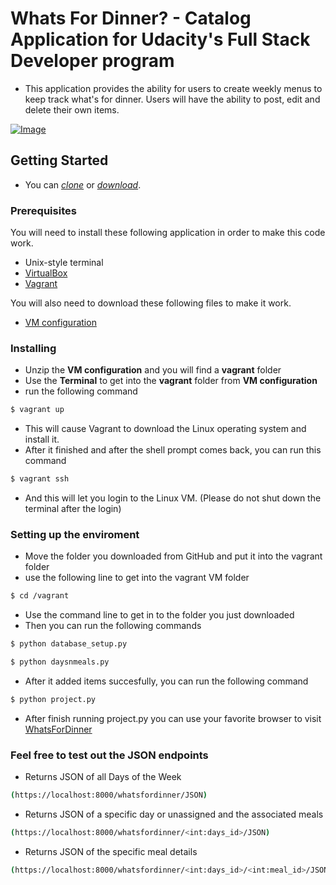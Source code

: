 # Whats For Dinner? - Catalog Application for Udacity's Full Stack Developer program
* This application  provides the ability for users to create weekly menus to keep track what's for dinner.  Users will have the ability to post, edit and delete their own items.

[![Image](png/WhatsForDinner.png)](Image)

## Getting Started
* You can *[clone](https://github.com/cmudrenko/WFD_Catalog.git)* or *[download](https://github.com/cmudrenko/WFD_Catalog.git)*.

### Prerequisites
You will need to install these following application in order to make this code work.
* Unix-style terminal
* [VirtualBox](https://www.virtualbox.org/wiki/Downloads)
* [Vagrant](https://www.vagrantup.com/downloads.html)

You will also need to download these following files to make it work.
* [VM configuration](https://d17h27t6h515a5.cloudfront.net/topher/2017/August/59822701_fsnd-virtual-machine/fsnd-virtual-machine.zip)

### Installing

* Unzip the **VM configuration** and you will find a **vagrant** folder
* Use the **Terminal** to get into the **vagrant** folder from **VM configuration**
* run the following command
```sh
$ vagrant up
```
* This will cause Vagrant to download the Linux operating system and install it.
* After it finished and after the shell prompt comes back, you can run this command
```sh
$ vagrant ssh
```
* And this will let you login to the Linux VM. (Please do not shut down the terminal after the login)

### Setting up the enviroment
* Move the folder you downloaded from GitHub and put it into the vagrant folder
* use the following line to get into the vagrant VM folder
```sh
$ cd /vagrant
```
* Use the command line to get in to the folder you just downloaded
* Then you can run the following commands
```sh
$ python database_setup.py
```
```sh
$ python daysnmeals.py
```
* After it added items succesfully, you can run the following command
```sh
$ python project.py
```
* After finish running project.py you can use your favorite browser to visit [WhatsForDinner](http://localhost:8000/)

### Feel free to test out the JSON endpoints
* Returns JSON of all Days of the Week
```sh
(https://localhost:8000/whatsfordinner/JSON)
```
* Returns JSON of a specific day or unassigned and the associated meals
```sh
(https://localhost:8000/whatsfordinner/<int:days_id>/JSON)
```
* Returns JSON of the specific meal details
```sh
(https://localhost:8000/whatsfordinner/<int:days_id>/<int:meal_id>/JSON)
```


